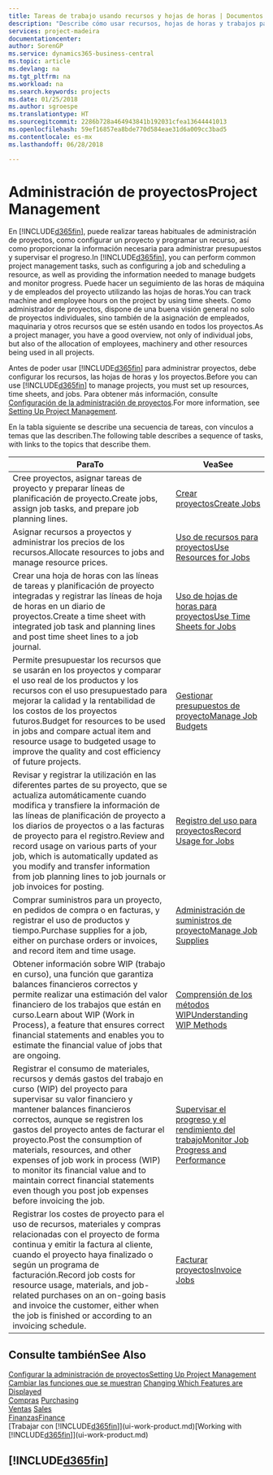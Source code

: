 ```yaml
---
title: Tareas de trabajo usando recursos y hojas de horas | Documentos de Microsoft
description: "Describe cómo usar recursos, hojas de horas y trabajos para administrar proyectos."
services: project-madeira
documentationcenter: 
author: SorenGP
ms.service: dynamics365-business-central
ms.topic: article
ms.devlang: na
ms.tgt_pltfrm: na
ms.workload: na
ms.search.keywords: projects
ms.date: 01/25/2018
ms.author: sgroespe
ms.translationtype: HT
ms.sourcegitcommit: 2286b728a464943841b192031cfea13644441013
ms.openlocfilehash: 59ef16857ea8bde770d584eae31d6a009cc3bad5
ms.contentlocale: es-mx
ms.lasthandoff: 06/28/2018

---
```

# <a name="project-management"></a><span data-ttu-id="c8d79-103">Administración de proyectos</span><span class="sxs-lookup"><span data-stu-id="c8d79-103">Project Management</span></span>
<span data-ttu-id="c8d79-104">En [!INCLUDE[d365fin](includes/d365fin_md.md)], puede realizar tareas habituales de administración de proyectos, como configurar un proyecto y programar un recurso, así como proporcionar la información necesaria para administrar presupuestos y supervisar el progreso.</span><span class="sxs-lookup"><span data-stu-id="c8d79-104">In [!INCLUDE[d365fin](includes/d365fin_md.md)], you can perform common project management tasks, such as configuring a job and scheduling a resource, as well as providing the information needed to manage budgets and monitor progress.</span></span> <span data-ttu-id="c8d79-105">Puede hacer un seguimiento de las horas de máquina y de empleados del proyecto utilizando las hojas de horas.</span><span class="sxs-lookup"><span data-stu-id="c8d79-105">You can track machine and employee hours on the project by using time sheets.</span></span> <span data-ttu-id="c8d79-106">Como administrador de proyectos, dispone de una buena visión general no solo de proyectos individuales, sino también de la asignación de empleados, maquinaria y otros recursos que se estén usando en todos los proyectos.</span><span class="sxs-lookup"><span data-stu-id="c8d79-106">As a project manager, you have a good overview, not only of individual jobs, but also of the allocation of employees, machinery and other resources being used in all projects.</span></span>

<span data-ttu-id="c8d79-107">Antes de poder usar [!INCLUDE[d365fin](includes/d365fin_md.md)] para administrar proyectos, debe configurar los recursos, las hojas de horas y los proyectos.</span><span class="sxs-lookup"><span data-stu-id="c8d79-107">Before you can use [!INCLUDE[d365fin](includes/d365fin_md.md)] to manage projects, you must set up resources, time sheets, and jobs.</span></span> <span data-ttu-id="c8d79-108">Para obtener más información, consulte [Configuración de la administración de proyectos](projects-setup-projects.md).</span><span class="sxs-lookup"><span data-stu-id="c8d79-108">For more information, see [Setting Up Project Management](projects-setup-projects.md).</span></span>  

<span data-ttu-id="c8d79-109">En la tabla siguiente se describe una secuencia de tareas, con vínculos a temas que las describen.</span><span class="sxs-lookup"><span data-stu-id="c8d79-109">The following table describes a sequence of tasks, with links to the topics that describe them.</span></span>

| <span data-ttu-id="c8d79-110">Para</span><span class="sxs-lookup"><span data-stu-id="c8d79-110">To</span></span> | <span data-ttu-id="c8d79-111">Vea</span><span class="sxs-lookup"><span data-stu-id="c8d79-111">See</span></span> |
| --- | --- |
| <span data-ttu-id="c8d79-112">Cree proyectos, asignar tareas de proyecto y preparar líneas de planificación de proyecto.</span><span class="sxs-lookup"><span data-stu-id="c8d79-112">Create jobs, assign job tasks, and prepare job planning lines.</span></span> |[<span data-ttu-id="c8d79-113">Crear proyectos</span><span class="sxs-lookup"><span data-stu-id="c8d79-113">Create Jobs</span></span>](projects-how-create-jobs.md) |
| <span data-ttu-id="c8d79-114">Asignar recursos a proyectos y administrar los precios de los recursos.</span><span class="sxs-lookup"><span data-stu-id="c8d79-114">Allocate resources to jobs and manage resource prices.</span></span> |[<span data-ttu-id="c8d79-115">Uso de recursos para proyectos</span><span class="sxs-lookup"><span data-stu-id="c8d79-115">Use Resources for Jobs</span></span>](projects-how-use-resources.md) |
| <span data-ttu-id="c8d79-116">Crear una hoja de horas con las líneas de tareas y planificación de proyecto integradas y registrar las líneas de hoja de horas en un diario de proyectos.</span><span class="sxs-lookup"><span data-stu-id="c8d79-116">Create a time sheet with integrated job task and planning lines and post time sheet lines to a job journal.</span></span> |[<span data-ttu-id="c8d79-117">Uso de hojas de horas para proyectos</span><span class="sxs-lookup"><span data-stu-id="c8d79-117">Use Time Sheets for Jobs</span></span>](projects-how-use-time-sheets.md) |
| <span data-ttu-id="c8d79-118">Permite presupuestar los recursos que se usarán en los proyectos y comparar el uso real de los productos y los recursos con el uso presupuestado para mejorar la calidad y la rentabilidad de los costos de los proyectos futuros.</span><span class="sxs-lookup"><span data-stu-id="c8d79-118">Budget for resources to be used in jobs and compare actual item and resource usage to budgeted usage to improve the quality and cost efficiency of future projects.</span></span> |[<span data-ttu-id="c8d79-119">Gestionar presupuestos de proyecto</span><span class="sxs-lookup"><span data-stu-id="c8d79-119">Manage Job Budgets</span></span>](projects-how-manage-budgets.md) |
| <span data-ttu-id="c8d79-120">Revisar y registrar la utilización en las diferentes partes de su proyecto, que se actualiza automáticamente cuando modifica y transfiere la información de las líneas de planificación de proyecto a los diarios de proyectos o a las facturas de proyecto para el registro.</span><span class="sxs-lookup"><span data-stu-id="c8d79-120">Review and record usage on various parts of your job, which is automatically updated as you modify and transfer information from job planning lines to job journals or job invoices for posting.</span></span> |[<span data-ttu-id="c8d79-121">Registro del uso para proyectos</span><span class="sxs-lookup"><span data-stu-id="c8d79-121">Record Usage for Jobs</span></span>](projects-how-record-job-usage.md) |
| <span data-ttu-id="c8d79-122">Comprar suministros para un proyecto, en pedidos de compra o en facturas, y registrar el uso de productos y tiempo.</span><span class="sxs-lookup"><span data-stu-id="c8d79-122">Purchase supplies for a job, either on purchase orders or invoices, and record item and time usage.</span></span> |[<span data-ttu-id="c8d79-123">Administración de suministros de proyecto</span><span class="sxs-lookup"><span data-stu-id="c8d79-123">Manage Job Supplies</span></span>](projects-how-manage-project-supplies.md) |
| <span data-ttu-id="c8d79-124">Obtener información sobre WIP (trabajo en curso), una función que garantiza balances financieros correctos y permite realizar una estimación del valor financiero de los trabajos que están en curso.</span><span class="sxs-lookup"><span data-stu-id="c8d79-124">Learn about WIP (Work in Process), a feature that ensures correct financial statements and enables you to estimate the financial value of jobs that are ongoing.</span></span> |[<span data-ttu-id="c8d79-125">Comprensión de los métodos WIP</span><span class="sxs-lookup"><span data-stu-id="c8d79-125">Understanding WIP Methods</span></span>](projects-understanding-wip.md) |
| <span data-ttu-id="c8d79-126">Registrar el consumo de materiales, recursos y demás gastos del trabajo en curso (WIP) del proyecto para supervisar su valor financiero y mantener balances financieros correctos, aunque se registren los gastos del proyecto antes de facturar el proyecto.</span><span class="sxs-lookup"><span data-stu-id="c8d79-126">Post the consumption of materials, resources, and other expenses of job work in process (WIP) to monitor its financial value and to maintain correct financial statements even though you post job expenses before invoicing the job.</span></span> |[<span data-ttu-id="c8d79-127">Supervisar el progreso y el rendimiento del trabajo</span><span class="sxs-lookup"><span data-stu-id="c8d79-127">Monitor Job Progress and Performance</span></span>](projects-how-monitor-progress-performance.md) |
| <span data-ttu-id="c8d79-128">Registrar los costes de proyecto para el uso de recursos, materiales y compras relacionadas con el proyecto de forma continua y emitir la factura al cliente, cuando el proyecto haya finalizado o según un programa de facturación.</span><span class="sxs-lookup"><span data-stu-id="c8d79-128">Record job costs for resource usage, materials, and job-related purchases on an on-going basis and invoice the customer, either when the job is finished or according to an invoicing schedule.</span></span> |[<span data-ttu-id="c8d79-129">Facturar proyectos</span><span class="sxs-lookup"><span data-stu-id="c8d79-129">Invoice Jobs</span></span>](projects-how-invoice-jobs.md) |

## <a name="see-also"></a><span data-ttu-id="c8d79-130">Consulte también</span><span class="sxs-lookup"><span data-stu-id="c8d79-130">See Also</span></span>
[<span data-ttu-id="c8d79-131">Configurar la administración de proyectos</span><span class="sxs-lookup"><span data-stu-id="c8d79-131">Setting Up Project Management</span></span>](projects-setup-projects.md)  
<span data-ttu-id="c8d79-132">[Cambiar las funciones que se muestran](ui-experiences.md)    </span><span class="sxs-lookup"><span data-stu-id="c8d79-132">[Changing Which Features are Displayed](ui-experiences.md)    </span></span>  
<span data-ttu-id="c8d79-133">[Compras](purchasing-manage-purchasing.md)       </span><span class="sxs-lookup"><span data-stu-id="c8d79-133">[Purchasing](purchasing-manage-purchasing.md)       </span></span>  
<span data-ttu-id="c8d79-134">[Ventas](sales-manage-sales.md)  </span><span class="sxs-lookup"><span data-stu-id="c8d79-134">[Sales](sales-manage-sales.md)  </span></span>  
[<span data-ttu-id="c8d79-135">Finanzas</span><span class="sxs-lookup"><span data-stu-id="c8d79-135">Finance</span></span>](finance.md)  
<span data-ttu-id="c8d79-136">[Trabajar con [!INCLUDE[d365fin](includes/d365fin_md.md)]](ui-work-product.md)</span><span class="sxs-lookup"><span data-stu-id="c8d79-136">[Working with [!INCLUDE[d365fin](includes/d365fin_md.md)]](ui-work-product.md)</span></span>  

## [!INCLUDE[d365fin](includes/free_trial_md.md)]  
 

